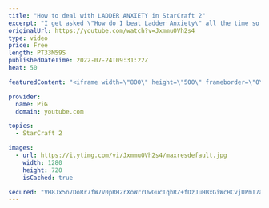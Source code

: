 ```yaml
---
title: "How to deal with LADDER ANXIETY in StarCraft 2"
excerpt: "I get asked \"How do I beat Ladder Anxiety\" all the time so I made a video which hopefully answers a lot of people's questions! Ladder anxiety is rooted in many things but I've summed it up into three distinct causes: 1) those who are new to RTS/SC2, 2) those who anchor their ego to a certain skill level,"
originalUrl: https://youtube.com/watch?v=JxmmuOVh2s4
type: video
price: Free
length: PT33M59S
publishedDateTime: 2022-07-24T09:31:22Z
heat: 50

featuredContent: "<iframe width=\"800\" height=\"500\" frameborder=\"0\" src=\"https://www.youtube.com/embed/JxmmuOVh2s4\" allow=\"accelerometer; autoplay; encrypted-media; gyroscope; picture-in-picture\" allowfullscreen></iframe>"

provider:
  name: PiG
  domain: youtube.com

topics:
  - StarCraft 2

images:
  - url: https://i.ytimg.com/vi/JxmmuOVh2s4/maxresdefault.jpg
    width: 1280
    height: 720
    isCached: true

secured: "VH8Jx5n7DoRr7fW7V0pRH2rXoWrrUwGucTqhRZ+fDzJuHBxGiWcHCvjUPmI7az3Tc/0tI1Y13DsAWQIa+eNv0v+FBPe8WYatEFSpYnDaLpeT5+7036whWa1XEUv8mcherFqv+5JSOV/g3ApaKAaKayst8yDAx8MgChs8u6SEBpUOrc2hVn7Q+x+q/rMJtQcUnyfC0L+G7Abf3ZP7oyu+oDy6Jm/AGaWxNEJjQrkk2WLZYCfJ8twoYNB9ZwTI3pZPN/zAezlC99Hg5zO4Sa1qdRSHHR/Zh7lKbjExuAFIRR1nzpkxPmd1pP1Bsp29iogNGICelbdZNrSvpH+oWGNQ1SlynTqLeNWs7Ff8fftmGikXOm4lpStN9S/1d7at+W22DHpq+hLHnaWNuN/8dN+pGK9JP6rbBnYY2YUpjO+JcNQ=;n721nTXr8fNKQt4fvRANog=="
---
```


